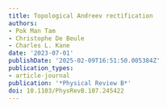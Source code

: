 ```yaml
---
title: Topological Andreev rectification
authors:
- Pok Man Tam
- Christophe De Beule
- Charles L. Kane
date: '2023-07-01'
publishDate: '2025-02-09T16:51:50.005384Z'
publication_types:
- article-journal
publication: '*Physical Review B*'
doi: 10.1103/PhysRevB.107.245422
---
```

